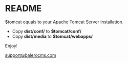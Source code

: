 README
=======

$tomcat equals to your Apache Tomcat Server Installation.

* Copy **dist/conf/** to **$tomcat/conf/**
* Copy **dist/media** to **$tomcat/webapps/**

Enjoy!

support@balerocms.com
